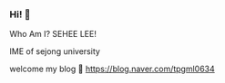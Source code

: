 ### Hi! 👋
Who Am I?
SEHEE LEE!

IME of sejong university

welcome my blog 💬 https://blog.naver.com/tpgml0634

<!--
**eeee-day/eeee-day** is a ✨ _special_ ✨ repository because its `README.md` (this file) appears on your GitHub profile.

Here are some ideas to get you started:

- 🔭 I’m currently working on ...
- 🌱 I’m currently learning ...
- 👯 I’m looking to collaborate on ...
- 🤔 I’m looking for help with ...
- 💬 Ask me about ...
- 📫 How to reach me: ...
- 😄 Pronouns: ...
- ⚡ Fun fact: ...
-->
